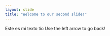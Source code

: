```yaml
---
layout: slide
title: "Welcome to our second slide!"
---
```

Este es mi texto tío
Use the left arrow to go back!
